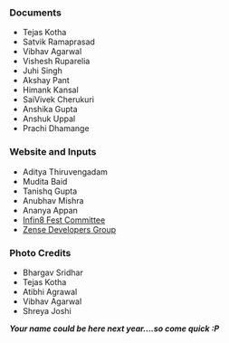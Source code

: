 ### Documents
  - Tejas Kotha
  - Satvik Ramaprasad
  - Vibhav Agarwal
  - Vishesh Ruparelia
  - Juhi Singh
  - Akshay Pant
  - Himank Kansal
  - SaiVivek Cherukuri
  - Anshika Gupta
  - Anshuk Uppal
  - Prachi Dhamange



### Website and Inputs
  - Aditya Thiruvengadam
  - Mudita Baid
  - Tanishq Gupta
  - Anubhav Mishra
  - Ananya Appan
  - <a href="https://www.facebook.com/iiitb.infin8/?ref=aymt_homepage_panel" target="_blank"> Infin8 Fest Committee </a>
  - <a href="http://zense.co.in" target="_blank"> Zense Developers Group </a>

### Photo Credits
  - Bhargav Sridhar
  - Tejas Kotha
  - Atibhi Agrawal
  - Vibhav Agarwal
  - Shreya Joshi


***Your name could be here next year....so come quick :P***
